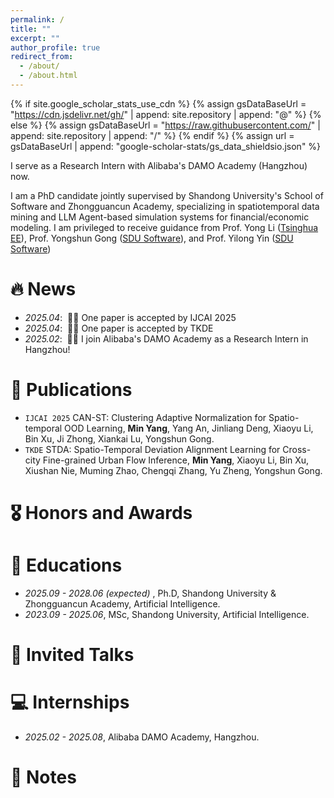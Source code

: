 ```yaml
---
permalink: /
title: ""
excerpt: ""
author_profile: true
redirect_from: 
  - /about/
  - /about.html
---
```


{% if site.google_scholar_stats_use_cdn %}
{% assign gsDataBaseUrl = "https://cdn.jsdelivr.net/gh/" | append: site.repository | append: "@" %}
{% else %}
{% assign gsDataBaseUrl = "https://raw.githubusercontent.com/" | append: site.repository | append: "/" %}
{% endif %}
{% assign url = gsDataBaseUrl | append: "google-scholar-stats/gs_data_shieldsio.json" %}

<span class='anchor' id='about-me'></span>

I serve as a Research Intern with Alibaba's DAMO Academy (Hangzhou) now.

I am a PhD candidate jointly supervised by Shandong University's School of Software and Zhongguancun Academy, specializing in spatiotemporal data mining and LLM Agent-based simulation systems for financial/economic modeling. I am privileged to receive guidance from Prof. Yong Li ([Tsinghua EE](http://web.ee.tsinghua.edu.cn/liyong/zh_CN/index.htm)), Prof. Yongshun Gong ([SDU Software](https://faculty.sdu.edu.cn/gongyongshun)), and Prof. Yilong Yin ([SDU Software](https://faculty.sdu.edu.cn/ylyin))



# 🔥 News
- *2025.04*: &nbsp;🎉🎉 One paper is accepted by IJCAI 2025
- *2025.04*: &nbsp;🎉🎉 One paper is accepted by TKDE
- *2025.02*: &nbsp;🎉🎉 I join Alibaba's DAMO Academy as a Research Intern in Hangzhou! 


# 📝 Publications 

<!-- <div class='paper-box'><div class='paper-box-image'><div><div class="badge">CVPR 2016</div><img src='images/500x300.png' alt="sym" width="100%"></div></div>
<div class='paper-box-text' markdown="1">

[Deep Residual Learning for Image Recognition](https://openaccess.thecvf.com/content_cvpr_2016/papers/He_Deep_Residual_Learning_CVPR_2016_paper.pdf)

**Kaiming He**, Xiangyu Zhang, Shaoqing Ren, Jian Sun

[**Project**](https://scholar.google.com/citations?view_op=view_citation&hl=zh-CN&user=DhtAFkwAAAAJ&citation_for_view=DhtAFkwAAAAJ:ALROH1vI_8AC) <strong><span class='show_paper_citations' data='DhtAFkwAAAAJ:ALROH1vI_8AC'></span></strong>
- Lorem ipsum dolor sit amet, consectetur adipiscing elit. Vivamus ornare aliquet ipsum, ac tempus justo dapibus sit amet. 
</div>
</div> -->

- `IJCAI 2025` CAN-ST: Clustering Adaptive Normalization for Spatio-temporal OOD Learning, **Min Yang**, Yang An, Jinliang Deng, Xiaoyu Li, Bin Xu, Ji Zhong, Xiankai Lu, Yongshun Gong.
- `TKDE` STDA: Spatio-Temporal Deviation Alignment Learning for Cross-city Fine-grained Urban Flow Inference, **Min Yang**, Xiaoyu Li, Bin Xu, Xiushan Nie, Muming Zhao, Chengqi Zhang, Yu Zheng, Yongshun Gong.

# 🎖 Honors and Awards
<!-- - *2021.10* Lorem ipsum dolor sit amet, consectetur adipiscing elit. Vivamus ornare aliquet ipsum, ac tempus justo dapibus sit amet. 
- *2021.09* Lorem ipsum dolor sit amet, consectetur adipiscing elit. Vivamus ornare aliquet ipsum, ac tempus justo dapibus sit amet.  -->

# 📖 Educations
- *2025.09 - 2028.06 (expected)* , Ph.D, Shandong University & Zhongguancun Academy, Artificial Intelligence. 
- *2023.09 - 2025.06*, MSc, Shandong University, Artificial Intelligence. 

# 💬 Invited Talks
<!-- - *2021.06*, Lorem ipsum dolor sit amet, consectetur adipiscing elit. Vivamus ornare aliquet ipsum, ac tempus justo dapibus sit amet. 
- *2021.03*, Lorem ipsum dolor sit amet, consectetur adipiscing elit. Vivamus ornare aliquet ipsum, ac tempus justo dapibus sit amet.  \| [\[video\]](https://github.com/) -->

# 💻 Internships
- *2025.02 - 2025.08*, Alibaba DAMO Academy, Hangzhou.

# 📘 Notes

